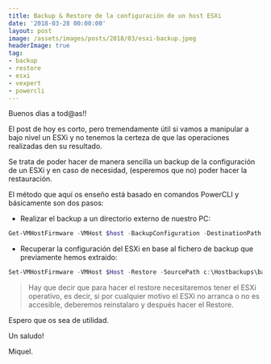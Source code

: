 ```yaml
---
title: Backup & Restore de la configuración de un host ESXi
date: '2018-03-28 00:00:00'
layout: post
image: /assets/images/posts/2018/03/esxi-backup.jpeg
headerImage: true
tag:
- backup
- restore
- esxi
- vexpert
- powercli
---
```


Buenos dias a tod@as!!

El post de hoy es corto, pero tremendamente útil si vamos a manipular a bajo nivel un ESXi y no tenemos la certeza de que las operaciones realizadas den su resultado.

Se trata de poder hacer de manera sencilla un backup de la configuración de un ESXi y en caso de necesidad, (esperemos que no) poder hacer la restauración.

El método que aquí os enseño está basado en comandos PowerCLI y básicamente son dos pasos:

* Realizar el backup a un directorio externo de nuestro PC:

```powershell
Get-VMHostFirmware -VMHost $host -BackupConfiguration -DestinationPath C:\HostBackups
```

* Recuperar la configuración del ESXi en base al fichero de backup que previamente hemos extraido:

```powershell
Set-VMHostFirmware -VMHost $Host -Restore -SourcePath c:\Hostbackups\backupfile.tgz -HostUser user -HostPassword password
```

> Hay que decir que para hacer el restore necesitaremos tener el ESXi operativo, es decir, si por cualquier motivo el ESXi no 
> arranca o no es accesible, deberemos reinstalaro y después hacer el Restore.

Espero que os sea de utilidad.

Un saludo!

Miquel.


